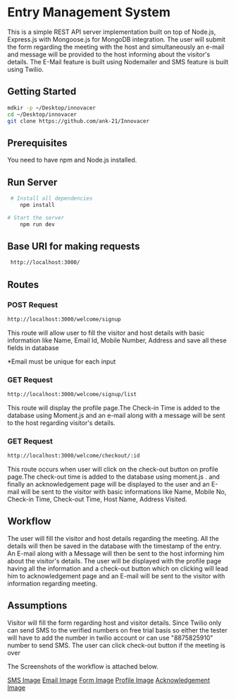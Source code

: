 # Entry Management System

This is a simple REST API server implementation built on top of Node.js, Express.js with Mongoose.js for MongoDB integration.
The user will submit the form regarding the meeting with the host and simultaneously an e-mail and message will be provided to the host informing about the visitor's details. The E-Mail feature is built using Nodemailer and SMS feature is built using Twilio.

## Getting Started
```bash
mdkir -p ~/Desktop/innovacer
cd ~/Desktop/innovacer
git clone https://github.com/ank-21/Innovacer
```

## Prerequisites
You need to have npm and Node.js installed.

## Run Server
```bash
 # Install all dependencies
    npm install

# Start the server
    npm run dev
 ```
 
## Base URI for making requests
```bash
 http://localhost:3000/
```
 ## Routes
 
 ### POST Request
 ```bash
 http://localhost:3000/welcome/signup
 ```
 This route will allow user to fill the visitor and host details with basic information like Name, Email Id, Mobile Number, Address and save all these fields in database

 *Email must be unique for each input
 
 ### GET Request
 ```bash
 http://localhost:3000/welcome/signup/list
 ```
 This route will display the profile page.The Check-in Time is added to the database using Moment.js and an e-mail along with a message will be sent to the host regarding visitor's details.

 ### GET Request
 ```bash
 http://localhost:3000/welcome/checkout/:id
 ```
 This route occurs when user will click on the check-out button on profile page.The check-out time is added to the database using moment.js .
 and finally an acknowledgement page will be displayed  to the user and an E-mail will  be sent to the visitor with basic informations like Name, Mobile No, Check-in Time, Check-out Time, Host Name, Address Visited.
 
 ## Workflow
 The user will fill the visitor and host details regarding the meeting.
 All the details will then be saved in the database with the timestamp of the entry.
 An E-mail along with a Message will then be sent to the host informing him about the visitor's details.
 The user will be displayed with the profile page having all the information and a check-out button which on clicking will lead him to     acknowledgement page and an E-mail will be sent to the visitor with information regarding meeting.
 
 
## Assumptions
Visitor will fill the form regarding host and visitor details. Since Twilio only can send SMS to the verified numbers on free trial basis so either the tester will have to add the number in twilio account or can use "8875825910" number to send SMS. The user can click check-out button if the meeting is over

The Screenshots of the workflow is attached below.

 [SMS Image](https://github.com/ank-21/Innovacer/blob/master/public/images/WhatsApp%20Image%202019-12-01%20at%2021.18.25.jpeg)
 [Email Image](https://github.com/ank-21/Innovacer/blob/master/public/images/Annotation%202019-12-01%20213711.png)
 [Form Image](https://github.com/ank-21/Innovacer/blob/master/public/images/Annotation%202019-12-01%20174358.png)
 [Profile Image](https://github.com/ank-21/Innovacer/blob/master/public/images/Annotation%202019-12-01%20211435.png)
 [Acknowledgement Image](https://github.com/ank-21/Innovacer/blob/master/public/images/Annotation%202019-12-01%20211520.png)
 
